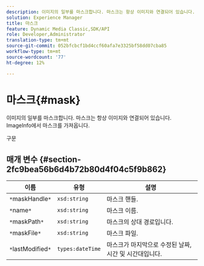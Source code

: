 ```yaml
---
description: 이미지의 일부를 마스크합니다. 마스크는 항상 이미지와 연결되어 있습니다. ImageInfo에서 마스크를 가져옵니다.
solution: Experience Manager
title: 마스크
feature: Dynamic Media Classic,SDK/API
role: Developer,Administrator
translation-type: tm+mt
source-git-commit: 052bfcbcf1bd4ccf60afa7e3325bf58dd07cba85
workflow-type: tm+mt
source-wordcount: '77'
ht-degree: 12%

---
```



# 마스크{#mask}

이미지의 일부를 마스크합니다. 마스크는 항상 이미지와 연결되어 있습니다. ImageInfo에서 마스크를 가져옵니다.

구문

## 매개 변수 {#section-2fc9bea56b6d4b72b80d4f04c5f9b862}

| 이름 | 유형 | 설명 |
|---|---|---|
| `*`maskHandle`*` | `xsd:string` | 마스크 핸들. |
| `*`name`*` | `xsd:string` | 마스크 이름. |
| `*`maskPath`*` | `xsd:string` | 마스크의 상대 경로입니다. |
| `*`maskFile`*` | `xsd:string` | 마스크 파일. |
| `*`lastModified`*` | `types:dateTime` | 마스크가 마지막으로 수정된 날짜, 시간 및 시간대입니다. |

